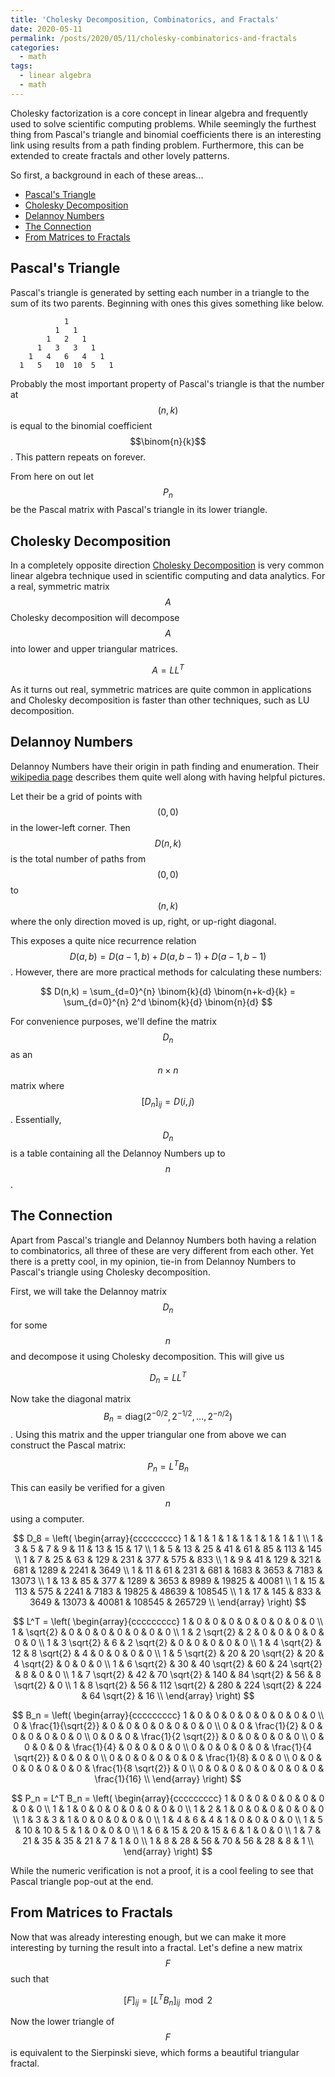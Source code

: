 ```yaml
---
title: 'Cholesky Decomposition, Combinatorics, and Fractals'
date: 2020-05-11
permalink: /posts/2020/05/11/cholesky-combinatorics-and-fractals
categories:
  - math
tags:
  - linear algebra
  - math
---
```


Cholesky factorization is a core concept in linear algebra and frequently used to solve scientific computing problems. While seemingly the furthest thing from Pascal's triangle and binomial coefficients there is an interesting link using results from a path finding problem. Furthermore, this can be extended to create fractals and other lovely patterns.

So first, a background in each of these areas...

- [Pascal's Triangle](#pascals-triangle)
- [Cholesky Decomposition](#cholesky-decomposition)
- [Delannoy Numbers](#delannoy-numbers)
- [The Connection](#the-connection)
- [From Matrices to Fractals](#from-matrices-to-fractals)

## Pascal's Triangle

Pascal's triangle is generated by setting each number in a triangle to the sum of its two parents. Beginning with ones this gives something like below.

```
            1
          1   1
        1   2   1
      1   3   3   1
    1   4   6   4   1
  1   5   10  10  5   1
```

Probably the most important property of Pascal's triangle is that the number at $$(n,k)$$ is equal to the binomial coefficient $$\binom{n}{k}$$. This pattern repeats on forever.

From here on out let $$P_n$$ be the Pascal matrix with Pascal's triangle in its lower triangle.

## Cholesky Decomposition

In a completely opposite direction [Cholesky Decomposition](2020/05/11/2020-04-10-cholesky) is very common linear algebra technique used in scientific computing and data analytics. For a real, symmetric matrix $$A$$ Cholesky decomposition will decompose $$A$$ into  lower and upper triangular matrices.

$$ A = LL^{T} $$

As it turns out real, symmetric matrices are quite common in applications and Cholesky decomposition is faster than other techniques, such as LU decomposition.

## Delannoy Numbers

Delannoy Numbers have their origin in path finding and enumeration. Their [wikipedia page](https://en.wikipedia.org/wiki/Delannoy_number) describes them quite well along with having helpful pictures.

Let their be a grid of points with $$ (0, 0) $$ in the lower-left corner. Then $$ D(n,k) $$ is the total number of paths from $$ (0, 0) $$ to $$ (n, k) $$ where the only direction moved is up, right, or up-right diagonal.

This exposes a quite nice recurrence relation $$ D(a,b) = D(a-1,b) + D(a,b-1) + D(a-1,b-1) $$. However, there are more practical methods for calculating these numbers:

$$ D(n,k) = \sum_{d=0}^{n} \binom{k}{d} \binom{n+k-d}{k} = \sum_{d=0}^{n} 2^d \binom{k}{d} \binom{n}{d} $$

For convenience purposes, we'll define the matrix $$ D_n $$ as an $$ n\times n $$ matrix where $$ [D_n]_{ij} = D(i,j) $$. Essentially, $$ D_n $$ is a table containing all the Delannoy Numbers up to $$ n $$.


## The Connection

Apart from Pascal's triangle and Delannoy Numbers both having a relation to combinatorics, all three of these are very different from each other. Yet there is a pretty cool, in my opinion, tie-in from Delannoy Numbers to Pascal's triangle using Cholesky decomposition.

First, we will take the Delannoy matrix $$ D_n $$ for some $$ n $$ and decompose it using Cholesky decomposition. This will give us 

$$ D_n = L L^T $$

Now take the diagonal matrix $$ B_n = \text{diag} \left( 2^{-0/2}, 2^{-1/2}, \ldots, 2^{-n/2} \right) $$. Using this matrix and the upper triangular one from above we can construct the Pascal matrix:

$$ P_n = L^T B_n $$


This can easily be verified for a given $$ n $$ using a computer.

$$ D_8 = \left(
\begin{array}{ccccccccc}
 1 & 1 & 1 & 1 & 1 & 1 & 1 & 1 & 1 \\
 1 & 3 & 5 & 7 & 9 & 11 & 13 & 15 & 17 \\
 1 & 5 & 13 & 25 & 41 & 61 & 85 & 113 & 145 \\
 1 & 7 & 25 & 63 & 129 & 231 & 377 & 575 & 833 \\
 1 & 9 & 41 & 129 & 321 & 681 & 1289 & 2241 & 3649 \\
 1 & 11 & 61 & 231 & 681 & 1683 & 3653 & 7183 & 13073 \\
 1 & 13 & 85 & 377 & 1289 & 3653 & 8989 & 19825 & 40081 \\
 1 & 15 & 113 & 575 & 2241 & 7183 & 19825 & 48639 & 108545 \\
 1 & 17 & 145 & 833 & 3649 & 13073 & 40081 & 108545 & 265729 \\
\end{array}
\right) $$

$$ L^T = \left(
\begin{array}{ccccccccc}
 1 & 0 & 0 & 0 & 0 & 0 & 0 & 0 & 0 \\
 1 & \sqrt{2} & 0 & 0 & 0 & 0 & 0 & 0 & 0 \\
 1 & 2 \sqrt{2} & 2 & 0 & 0 & 0 & 0 & 0 & 0 \\
 1 & 3 \sqrt{2} & 6 & 2 \sqrt{2} & 0 & 0 & 0 & 0 & 0 \\
 1 & 4 \sqrt{2} & 12 & 8 \sqrt{2} & 4 & 0 & 0 & 0 & 0 \\
 1 & 5 \sqrt{2} & 20 & 20 \sqrt{2} & 20 & 4 \sqrt{2} & 0 & 0 & 0 \\
 1 & 6 \sqrt{2} & 30 & 40 \sqrt{2} & 60 & 24 \sqrt{2} & 8 & 0 & 0 \\
 1 & 7 \sqrt{2} & 42 & 70 \sqrt{2} & 140 & 84 \sqrt{2} & 56 & 8 \sqrt{2} & 0 \\
 1 & 8 \sqrt{2} & 56 & 112 \sqrt{2} & 280 & 224 \sqrt{2} & 224 & 64 \sqrt{2} & 16 \\
\end{array}
\right) $$

$$ B_n = \left(
\begin{array}{ccccccccc}
 1 & 0 & 0 & 0 & 0 & 0 & 0 & 0 & 0 \\
 0 & \frac{1}{\sqrt{2}} & 0 & 0 & 0 & 0 & 0 & 0 & 0 \\
 0 & 0 & \frac{1}{2} & 0 & 0 & 0 & 0 & 0 & 0 \\
 0 & 0 & 0 & \frac{1}{2 \sqrt{2}} & 0 & 0 & 0 & 0 & 0 \\
 0 & 0 & 0 & 0 & \frac{1}{4} & 0 & 0 & 0 & 0 \\
 0 & 0 & 0 & 0 & 0 & \frac{1}{4 \sqrt{2}} & 0 & 0 & 0 \\
 0 & 0 & 0 & 0 & 0 & 0 & \frac{1}{8} & 0 & 0 \\
 0 & 0 & 0 & 0 & 0 & 0 & 0 & \frac{1}{8 \sqrt{2}} & 0 \\
 0 & 0 & 0 & 0 & 0 & 0 & 0 & 0 & \frac{1}{16} \\
\end{array}
\right) $$

$$ P_n = L^T B_n = \left(
\begin{array}{ccccccccc}
 1 & 0 & 0 & 0 & 0 & 0 & 0 & 0 & 0 \\
 1 & 1 & 0 & 0 & 0 & 0 & 0 & 0 & 0 \\
 1 & 2 & 1 & 0 & 0 & 0 & 0 & 0 & 0 \\
 1 & 3 & 3 & 1 & 0 & 0 & 0 & 0 & 0 \\
 1 & 4 & 6 & 4 & 1 & 0 & 0 & 0 & 0 \\
 1 & 5 & 10 & 10 & 5 & 1 & 0 & 0 & 0 \\
 1 & 6 & 15 & 20 & 15 & 6 & 1 & 0 & 0 \\
 1 & 7 & 21 & 35 & 35 & 21 & 7 & 1 & 0 \\
 1 & 8 & 28 & 56 & 70 & 56 & 28 & 8 & 1 \\
\end{array}
\right) $$

While the numeric verification is not a proof, it is a cool feeling to see that Pascal triangle pop-out at the end.

## From Matrices to Fractals

Now that was already interesting enough, but we can make it more interesting by turning the result into a fractal. Let's define a new matrix $$ F $$ such that

$$ [F]_{ij} = [L^T B_n]_{ij} \mod 2 $$

Now the lower triangle of $$ F $$ is equivalent to the Sierpinski sieve, which forms a beautiful triangular fractal.